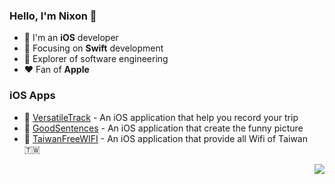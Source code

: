 ### Hello, I'm Nixon 👋

- 📱 I'm an **iOS** developer
- 📙 Focusing on **Swift** development
- 🔬 Explorer of software engineering
- ❤️ Fan of **Apple**

### iOS Apps

- 📱 [VersatileTrack](https://itunes.apple.com/us/app/id1079800351) - An iOS application that help you record your trip
- 📱 [GoodSentences](https://itunes.apple.com/us/app/id1110597230) - An iOS application that create the funny picture
- 📱 [TaiwanFreeWIFI](https://itunes.apple.com/us/app/id1088601643) - An iOS application that provide all Wifi of Taiwan 🇹🇼

<img align="right" src="https://github-readme-stats.vercel.app/api/top-langs/?username=powerwolf543&hide=javascript,html&layout=compact" />
